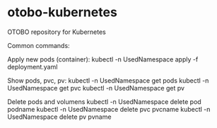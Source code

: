 # otobo-kubernetes
OTOBO repository for Kubernetes

Common commands:

Apply new pods (container):
kubectl -n UsedNamespace apply -f deployment.yaml

Show pods, pvc, pv:
kubectl -n UsedNamespace get pods
kubectl -n UsedNamespace get pvc
kubectl -n UsedNamespace get pv

Delete pods and volumens
kubectl -n UsedNamespace delete pod podname
kubectl -n UsedNamespace delete pvc pvcname
kubectl -n UsedNamespace delete pv pvname
